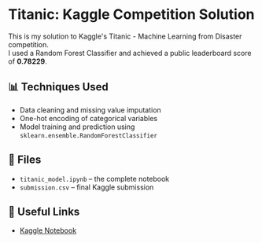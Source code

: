 # Titanic: Kaggle Competition Solution

This is my solution to Kaggle's Titanic - Machine Learning from Disaster competition.  
I used a Random Forest Classifier and achieved a public leaderboard score of **0.78229**.

## 📊 Techniques Used
- Data cleaning and missing value imputation
- One-hot encoding of categorical variables
- Model training and prediction using `sklearn.ensemble.RandomForestClassifier`

## 📁 Files
- `titanic_model.ipynb` – the complete notebook
- `submission.csv` – final Kaggle submission

## 🔗 Useful Links
- [Kaggle Notebook](https://www.kaggle.com/code/dheerajdanu07/dheeraj-titanic)
